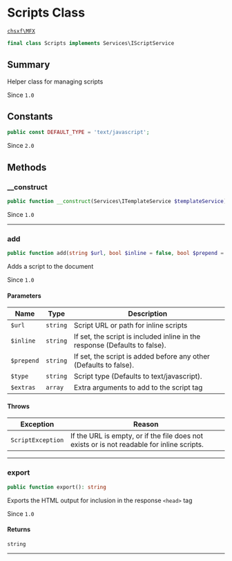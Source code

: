 # Scripts Class

[`chsxf\MFX`](API-Namespace-chsxf_MFX)

```php
final class Scripts implements Services\IScriptService
```

## Summary

Helper class for managing scripts

Since `1.0`

## Constants

```php
public const DEFAULT_TYPE = 'text/javascript';
```

Since `2.0`

## Methods

### __construct

```php
public function __construct(Services\ITemplateService $templateService)
```

Since `1.0`

---

### add

```php
public function add(string $url, bool $inline = false, bool $prepend = false, string $type = 'self::DEFAULT_TYPE', array $extras = array()): void
```

Adds a script to the document

Since `1.0`

#### Parameters

| Name       | Type     | Description                                                                |
| ---------- | -------- | -------------------------------------------------------------------------- |
| `$url`     | `string` | Script URL or path for inline scripts                                      |
| `$inline`  | `string` | If set, the script is included inline in the response (Defaults to false). |
| `$prepend` | `string` | If set, the script is added before any other (Defaults to false).          |
| `$type`    | `string` | Script type (Defaults to text/javascript).                                 |
| `$extras`  | `array`  | Extra arguments to add to the script tag                                   |

#### Throws

| Exception         | Reason                                                                                     |
| ----------------- | ------------------------------------------------------------------------------------------ |
| `ScriptException` | If the URL is empty, or if the file does not exists or is not readable for inline scripts. |

---

### export

```php
public function export(): string
```

Exports the HTML output for inclusion in the response `<head>` tag

Since `1.0`

#### Returns

`string` 

---

